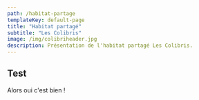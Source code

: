 ```yaml
---
path: /habitat-partage
templateKey: default-page
title: "Habitat partagé"
subtitle: "Les Colibris"
image: /img/colibriheader.jpg
description: Présentation de l'habitat partagé Les Colibris.
---
```


## Test

Alors
oui c'est bien !
